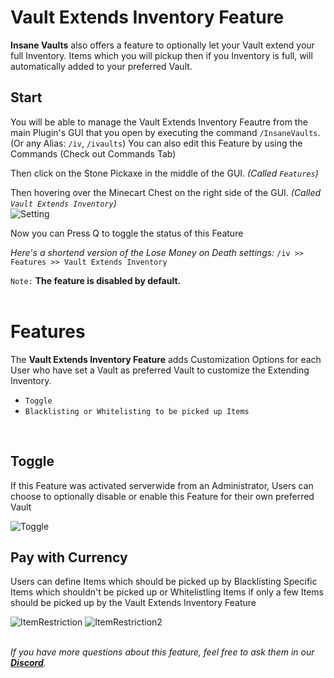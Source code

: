 # Vault Extends Inventory Feature
**Insane Vaults** also offers a feature to optionally let your Vault extend your full Inventory.
Items which you will pickup then if you Inventory is full, will automatically added to your preferred Vault.
<br>

## Start
You will be able to manage the Vault Extends Inventory Feautre from the main Plugin's GUI that you open by executing the command `/InsaneVaults`. (Or any Alias: `/iv`, `/ivaults`)
You can also edit this Feature by using the Commands (Check out Commands Tab)
<br>

Then click on the Stone Pickaxe in the middle of the GUI. *(Called `Features`)*
<br>

Then hovering over the Minecart Chest on the right side of the GUI. *(Called `Vault Extends Inventory`)*
<br>
![Setting](https://imgur.com/FO1iFPW.png)
<br>

Now you can Press Q to toggle the status of this Feature
<br>

*Here's a shortend version of the Lose Money on Death settings:*
`/iv >> Features >> Vault Extends Inventory`
<br>

`Note:` **The feature is disabled by default.**
<br>
<br>
# Features
The **Vault Extends Inventory Feature** adds Customization Options for each
User who have set a Vault as preferred Vault to customize the Extending Inventory.
<br>

- `Toggle`
- `Blacklisting or Whitelisting to be picked up Items`
<br>

## Toggle
If this Feature was activated serverwide from an Administrator, Users can choose to optionally disable or enable this Feature for their own preferred Vault
<br>

![Toggle](https://imgur.com/L2G9pEJ.png)
<br>

## Pay with Currency
Users can define Items which should be picked up by Blacklisting Specific Items which shouldn't be picked up or Whitelistling Items
if only a few Items should be picked up by the Vault Extends Inventory Feature<br>

![ItemRestriction](https://imgur.com/QEVghrp.png)
![ItemRestriction2](https://imgur.com/EMp7ggU.png)
<br>
<br>

_If you have more questions about this feature, feel free to ask them in our **[Discord](https://discord.gg/3JuHDm8)**._
